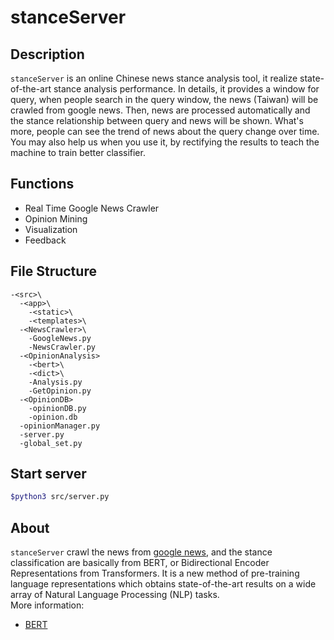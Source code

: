 # stanceServer
## Description
`stanceServer` is an online Chinese news stance analysis tool, it realize state-of-the-art stance analysis performance. In details, it provides a window for query, when people search in the query window, the news (Taiwan) will be crawled from google news. Then, news are processed automatically and the stance relationship between query and news will be shown. What's more, people can see the trend of news about the query change over time. You may also help us when you use it, by rectifying the results to teach the machine to train better classifier.

## Functions
* Real Time Google News Crawler
* Opinion Mining
* Visualization
* Feedback

## File Structure
```ascii
-<src>\
  -<app>\
    -<static>\
    -<templates>\
  -<NewsCrawler>\
    -GoogleNews.py
    -NewsCrawler.py
  -<OpinionAnalysis>
    -<bert>\
    -<dict>\
    -Analysis.py
    -GetOpinion.py
  -<OpinionDB>
    -opinionDB.py
    -opinion.db
  -opinionManager.py
  -server.py
  -global_set.py
```

## Start server
```bash
$python3 src/server.py
```

## About
`stanceServer` crawl the news from [google news](https://www.google.com.tw/), and the stance classification are basically from BERT, or Bidirectional Encoder Representations from Transformers. It is a new method of pre-training language representations which obtains state-of-the-art results on a wide array of Natural Language Processing (NLP) tasks.  
More information:
* [BERT](https://github.com/google-research/bert)
